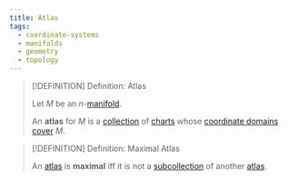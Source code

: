 ```yaml
---
title: Atlas
tags:
  - coordinate-systems
  - manifolds
  - geometry
  - topology
---
```


>[!DEFINITION] Definition: Atlas
>
>Let $M$ be an $n$-[manifold](../Manifolds.md).
>
>An **atlas** for $M$ is a [collection](../../../Set%20Theory/Collections/Collections.md) of [charts](index.md) whose [coordinate domains](index.md) [cover](../../../Topology/Compactness/index.md) $M$.
>

>[!DEFINITION] Definition: Maximal Atlas
>
>An [atlas](Atlases.md) is **maximal** iff it is not a [subcollection](../../../Set%20Theory/Collections/Collections.md) of another [atlas](Atlases.md).
>